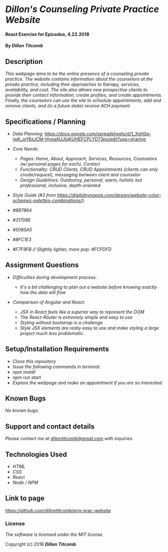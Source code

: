 # _Dillon's Counseling Private Practice Website_

#### React Exercise for Epicodus, 4.22.2018

#### By _**Dillon Titcomb**_

## Description

_This webpage aims to be the online presence of a counseling private practice. The website contains information about the counselors at the private practice, including their approaches to therapy, services, availability, and cost. The site also allows new prospective clients to provide their contact information, create profiles, and create appointments. Finally, the counselors can use the site to schedule appointments, add and remove clients, and (in a future state) receive ACH payment._

## Specifications / Planning

* _Data Planning:_
https://docs.google.com/spreadsheets/d/1_XsH0q-iwK_orf8zJCM-HysgAUJIqKUHEFCPLYD73ps/edit?usp=sharing

* _Core Needs:_
	* _Pages: Home, About, Approach, Services, Resources, Counselors (w/ personal pages for each), Contact_
	* _Functionality: CRUD Clients, CRUD Appointments (clients can only create/request), messaging between client and counselor_
	* _Design Guidelines: Outdoorsy, personal, warm, holistic but professional, inclusive, depth-oriented_

* _Style Guide (#3 from https://digitalsynopsis.com/design/website-color-schemes-palettes-combinations/):_
 * _#687864_
 * _#31708E_
 * _#5085A5_
 * _#8FC1E3_
 * _#F7F9FB // Slightly lighter, more pop: #FCFDFD_

## Assignment Questions

* _Difficulties during development process:_
	* _It's a bit challenging to plan out a website before knowing exactly how the data will flow_

* _Comparison of Angular and React:_
	* _JSX in React feels like a superior way to represent the DOM_
	* _The React-Router is extremely simple and easy to use_
	* _Styling without bootstrap is a challenge_
	* _Style JSX elements are really easy to use and make styling a large project much less problematic._


## Setup/Installation Requirements

* _Clone this repository_
* _Issue the following commands in terminal:_
* _npm install_
* _npm run start_
* _Explore the webpage and make an appointment if you are so interested._

## Known Bugs

_No known bugs._

## Support and contact details

_Please contact me at dillontitcomb@gmail.com with inquiries._

## Technologies Used

* _HTML_
* _CSS_
* _React_
* _Node / NPM_

## Link to page

https://github.com/dillontitcomb/priv-prac-website

### License

*The software is licensed under the MIT license.*

Copyright (c) 2018 **_Dillon Titcomb_**
